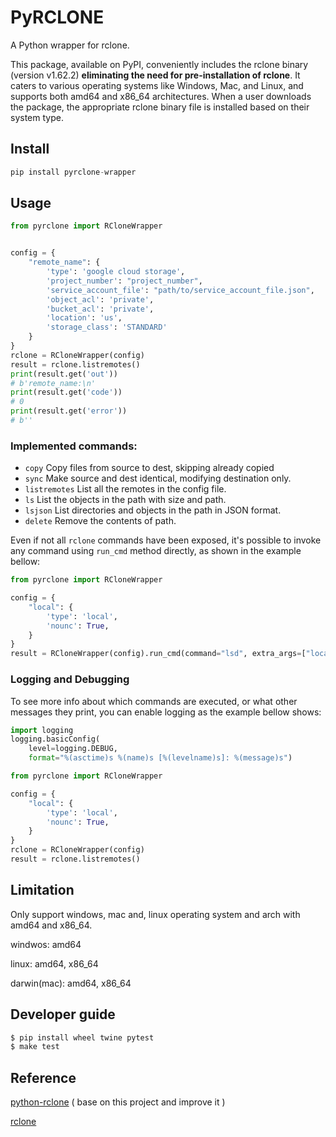 # PyRCLONE
A Python wrapper for rclone.

This package, available on PyPI, conveniently includes the rclone binary (version v1.62.2) **eliminating the need for pre-installation of rclone**. It caters to various operating systems like Windows, Mac, and Linux, and supports both amd64 and x86_64 architectures. When a user downloads the package, the appropriate rclone binary file is installed based on their system type.

## Install
```python
pip install pyrclone-wrapper
```

## Usage
```python
from pyrclone import RCloneWrapper


config = {
    "remote_name": {
        'type': 'google cloud storage',
        'project_number': "project_number",
        'service_account_file': "path/to/service_account_file.json",
        'object_acl': 'private',
        'bucket_acl': 'private',
        'location': 'us',
        'storage_class': 'STANDARD'
    }
}
rclone = RCloneWrapper(config)
result = rclone.listremotes()
print(result.get('out'))
# b'remote_name:\n'
print(result.get('code'))
# 0
print(result.get('error'))
# b''
```

###  Implemented commands:

* `copy`            Copy files from source to dest, skipping already copied
* `sync`            Make source and dest identical, modifying destination only.
* `listremotes`     List all the remotes in the config file.
* `ls`              List the objects in the path with size and path.
* `lsjson`          List directories and objects in the path in JSON format.
* `delete`          Remove the contents of path.

Even if not all `rclone` commands have been exposed, it's possible to invoke any command using `run_cmd` method directly, as shown in the example bellow:

```python
from pyrclone import RCloneWrapper

config = {
    "local": {
        'type': 'local',
        'nounc': True,
    }
}
result = RCloneWrapper(config).run_cmd(command="lsd", extra_args=["local:/tmp", "-v", "--dry-run"])
```
### Logging and Debugging

To see more info about which commands are executed, or what other messages they print, you can enable logging as the example bellow shows:

```python
import logging
logging.basicConfig(
    level=logging.DEBUG,
    format="%(asctime)s %(name)s [%(levelname)s]: %(message)s")

from pyrclone import RCloneWrapper

config = {
    "local": {
        'type': 'local',
        'nounc': True,
    }
}
rclone = RCloneWrapper(config)
result = rclone.listremotes()
```

## Limitation
Only support windows, mac and, linux operating system and arch with amd64 and x86_64.

windwos: amd64

linux: amd64, x86_64

darwin(mac): amd64, x86_64

## Developer guide

```bash
$ pip install wheel twine pytest
$ make test
```

## Reference
[python-rclone](https://github.com/ddragosd/python-rclone) ( base on this project and improve it )

[rclone](https://rclone.org/)





